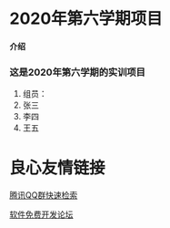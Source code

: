 # 2020年第六学期项目

#### 介绍
### 这是2020年第六学期的实训项目


1. 组员：
1. 张三
1. 李四
1. 王五


 # 良心友情链接

[腾讯QQ群快速检索](http://u.720life.cn/s/8cf73f7c)

[软件免费开发论坛](http://u.720life.cn/s/bbb01dc0)